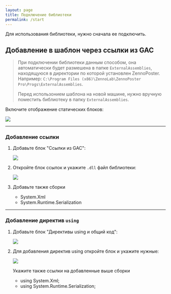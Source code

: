 ```yaml
---
layout: page
title: Подключение библиотеки
permalink: /start
---
```


Для использования библиотеки, нужно сначала ее подключить.

## Добавление в шаблон через ссылки из GAC

> При подключении библиотеки данным способом, она автоматически будет размешена в папке `ExternalAssemblies`, находящуюся
в директории по которой установлен ZennoPoster. Например: `C:\Program Files (x86)\ZennoLab\ZennoPoster Pro\Progs\ExternalAssemblies`.
>
> Перед использонием шаблона на новой машине, нужно вручную поместить библиотеку в папку `ExternalAssemblies`.

Включите отображение статических блоков:

![](https://pp.userapi.com/c841324/v841324369/450d7/jdSwIOEW-kc.jpg)

***
 
### Добавление ссылки
1. Добавьте блок "Ссылки из GAC":

    ![](https://pp.userapi.com/c841324/v841324369/450df/e-SpIRW3tAw.jpg)
2. Откройте блок ссылок и укажите `.dll` файл библиотеки:
    
    ![](https://pp.userapi.com/c841324/v841324369/450e8/UBIt7n8z5Pg.jpg)
3. Добавьте также сборки
    + System.Xml
    + System.Runtime.Serialization

***

### Добавление директив `using`
1. Добавьте блок "Директивы using и общий код":
    
    ![](https://pp.userapi.com/c841324/v841324369/450f0/Kv_OnrgfTJY.jpg)
2. Для добавления директив using откройте блок и укажите нужные:
    
    ![](https://pp.userapi.com/c841324/v841324369/450f9/aaSA86jnQYw.jpg)
    
    Укажите также ссылки на добавленные выше сборки
    + using System.Xml;
    + using System.Runtime.Serialization;